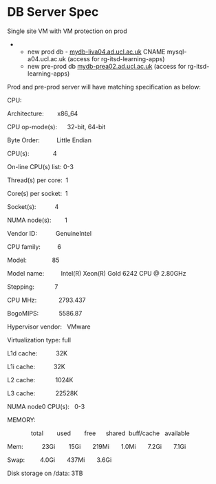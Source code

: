 # DB Server Spec

Single site VM with VM protection on prod

-   -   new prod db - [mydb-liva04.ad.ucl.ac.uk](http://mydb-liva04.ad.ucl.ac.uk/) CNAME mysql-a04.ucl.ac.uk (access for rg-itsd-learning-apps)
    -   new pre-prod db [mydb-prea02.ad.ucl.ac.uk](http://mydb-prea02.ad.ucl.ac.uk/) (access for rg-itsd-learning-apps)

Prod and pre-prod server will have matching specification as below:

CPU:

Architecture:        x86\_64

CPU op-mode(s):      32-bit, 64-bit

Byte Order:          Little Endian

CPU(s):              4

On-line CPU(s) list: 0-3

Thread(s) per core:  1

Core(s) per socket:  1

Socket(s):           4

NUMA node(s):        1

Vendor ID:           GenuineIntel

CPU family:          6

Model:               85

Model name:          Intel(R) Xeon(R) Gold 6242 CPU @ 2.80GHz

Stepping:            7

CPU MHz:             2793.437

BogoMIPS:            5586.87

Hypervisor vendor:   VMware

Virtualization type: full

L1d cache:           32K

L1i cache:           32K

L2 cache:            1024K

L3 cache:            22528K

NUMA node0 CPU(s):   0-3

MEMORY:

              total        used        free      shared  buff/cache   available

Mem:           23Gi        15Gi       219Mi       1.0Mi       7.2Gi       7.1Gi

Swap:         4.0Gi       437Mi       3.6Gi

Disk storage on /data: 3TB
